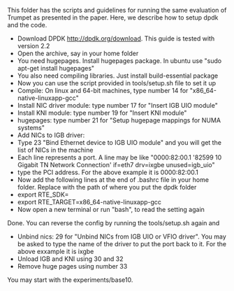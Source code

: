 This folder has the scripts and guidelines for running the same evaluation of Trumpet as presented in the paper. 
Here, we describe how to setup dpdk and the code.
- Download DPDK http://dpdk.org/download. This guide is tested with version 2.2
- Open the archive, say in your home folder
- You need hugepages. Install hugepages package. In ubuntu use "sudo apt-get install hugepages"
- You also need compiling libraries. Just install build-essential package
- Now you can use the script provided in <DPDKFolder>tools/setup.sh file to set it up
- Compile: On linux and 64-bit machines, type number 14 for "x86_64-native-linuxapp-gcc"
- Install NIC driver module: type number 17 for "Insert IGB UIO module"
- Install KNI module: type number 19 for "Insert KNI module"
- hugepages: type number 21 for "Setup hugepage mappings for NUMA systems"
- Add NICs to IGB driver:
 - Type 23 "Bind Ethernet device to IGB UIO module" and you will get the list of NICs in the machine
 - Each line represents a port. A line may be like "0000:82:00.1 '82599 10 Gigabit TN Network Connection' if=eth7 drv=ixgbe unused=igb_uio"
 - type the PCI address. For the above example it is 0000:82:00.1
- Now add the following lines at the end of .bashrc file in your home folder. Replace <PATH TO DPDK> with the path of where you put the dpdk folder
 - export RTE_SDK=<PATH TO DPDK>
 - export RTE_TARGET=x86_64-native-linuxapp-gcc
- Now open a new terminal or run "bash", to read the setting again

Done.
You can reverse the config by running the tools/setup.sh again and
- Unbind nics: 29 for "Unbind NICs from IGB UIO or VFIO driver". You may be asked to type the  name of the driver to put the port back to it. For the above exxample it is ixgbe
- Unload IGB and KNI using 30 and 32
- Remove huge pages using number 33


You may start with the experiments/base10.
